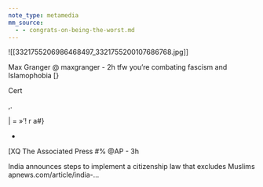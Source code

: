 ```yaml
---
note_type: metamedia
mm_source:
  - - congrats-on-being-the-worst.md
---
```


![[3321755206986468497_3321755200107686768.jpg]]

Max Granger @ maxgranger - 2h
tfw you’re combating fascism and
Islamophobia [}

Cert

\,.

| = »’! r a#}

-

[XQ The Associated Press #% @AP - 3h

India announces steps to implement a
citizenship law that excludes Muslims
apnews.com/article/india-...

